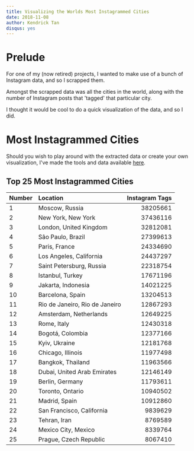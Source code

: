 ```yaml
---
title: Visualizing the Worlds Most Instagrammed Cities
date: 2018-11-08
author: Kendrick Tan
disqus: yes
---
```


# Prelude

For one of my (now retired) projects, I wanted to make use of a bunch of Instagram data, and so I scrapped them.

Amongst the scrapped data was all the cities in the world, along with the number of Instagram posts that 'tagged' that particular city.

I thought it would be cool to do a quick visualization of the data, and so I did.

# Most Instagrammed Cities

Should you wish to play around with the extracted data or create your own visualization, I've made the tools and data available [here](https://github.com/kendricktan/visualizing-worlds-most-grammed-cities).

## Top 25 Most Instagrammed Cities

| Number | Location | Instagram Tags |
|:---|:---|---:|
| 1 | Moscow, Russia | 38205661 |
| 2 | New York, New York | 37436116 |
| 3 | London, United Kingdom | 32812081 |
| 4 | São Paulo, Brazil | 27399613 |
| 5 | Paris, France | 24334690 |
| 6 | Los Angeles, California | 24437297 |
| 7 | Saint Petersburg, Russia | 22318754 |
| 8 | Istanbul, Turkey | 17671196 |
| 9 | Jakarta, Indonesia | 14021225 |
| 10 | Barcelona, Spain | 13204513 |
| 11 | Rio de Janeiro, Rio de Janeiro | 12867293 |
| 12 | Amsterdam, Netherlands | 12649225 |
| 13 | Rome, Italy | 12430318 |
| 14 | Bogotá, Colombia | 12377166 |
| 15 | Kyiv, Ukraine | 12181768 |
| 16 | Chicago, Illinois | 11977498 |
| 17 | Bangkok, Thailand | 11963566 |
| 18 | Dubai, United Arab Emirates | 12146149 |
| 19 | Berlin, Germany | 11793611 |
| 20 | Toronto, Ontario | 10940502 |
| 21 | Madrid, Spain | 10912860 |
| 22 | San Francisco, California | 9839629 |
| 23 | Tehran, Iran | 8769589 |
| 24 | Mexico City, Mexico | 8339764 |
| 25 | Prague, Czech Republic | 8067410 |
